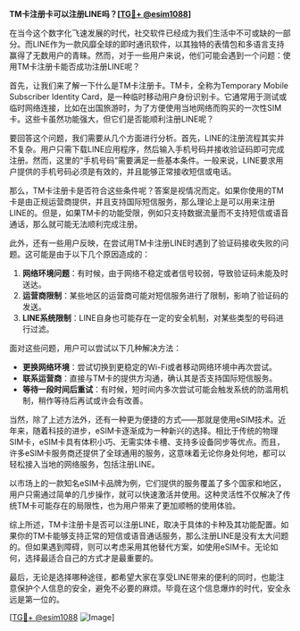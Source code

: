 **TM卡注册卡可以注册LINE吗？[[TG💪+ @esim1088](https://t.me/s/esim1088)]**

在当今这个数字化飞速发展的时代，社交软件已经成为我们生活中不可或缺的一部分。而LINE作为一款风靡全球的即时通讯软件，以其独特的表情包和多语言支持赢得了无数用户的青睐。然而，对于一些用户来说，他们可能会遇到一个问题：使用TM卡注册卡能否成功注册LINE呢？

首先，让我们来了解一下什么是TM卡注册卡。TM卡，全称为Temporary Mobile Subscriber Identity Card，是一种临时移动用户身份识别卡。它通常用于测试或临时网络连接，比如在出国旅游时，为了方便使用当地网络而购买的一次性SIM卡。这些卡虽然功能强大，但它们是否能顺利注册LINE呢？

要回答这个问题，我们需要从几个方面进行分析。首先，LINE的注册流程其实并不复杂。用户只需下载LINE应用程序，然后输入手机号码并接收验证码即可完成注册。然而，这里的“手机号码”需要满足一些基本条件。一般来说，LINE要求用户提供的手机号码必须是有效的，并且能够正常接收短信或电话。

那么，TM卡注册卡是否符合这些条件呢？答案是视情况而定。如果你使用的TM卡是由正规运营商提供，并且支持国际短信服务，那么理论上是可以用来注册LINE的。但是，如果TM卡的功能受限，例如只支持数据流量而不支持短信或语音通话，那么就可能无法顺利完成注册。

此外，还有一些用户反映，在尝试用TM卡注册LINE时遇到了验证码接收失败的问题。这可能是由于以下几个原因造成的：

1. **网络环境问题**：有时候，由于网络不稳定或者信号较弱，导致验证码未能及时送达。
2. **运营商限制**：某些地区的运营商可能对短信服务进行了限制，影响了验证码的发送。
3. **LINE系统限制**：LINE自身也可能存在一定的安全机制，对某些类型的号码进行过滤。

面对这些问题，用户可以尝试以下几种解决方法：

- **更换网络环境**：尝试切换到更稳定的Wi-Fi或者移动网络环境中再次尝试。
- **联系运营商**：直接与TM卡的提供方沟通，确认其是否支持国际短信服务。
- **等待一段时间后重试**：有时候，短时间内多次尝试可能会触发系统的防滥用机制，稍作等待后再试或许会有改善。

当然，除了上述方法外，还有一种更为便捷的方式——那就是使用eSIM技术。近年来，随着科技的进步，eSIM卡逐渐成为一种新兴的选择。相比于传统的物理SIM卡，eSIM卡具有体积小巧、无需实体卡槽、支持多设备同步等优点。而且，许多eSIM卡服务商还提供了全球通用的服务，这意味着无论你身处何地，都可以轻松接入当地的网络服务，包括注册LINE。

以市场上的一款知名eSIM卡品牌为例，它们提供的服务覆盖了多个国家和地区，用户只需通过简单的几步操作，就可以快速激活并使用。这种灵活性不仅解决了传统TM卡可能存在的局限性，也为用户带来了更加顺畅的使用体验。

综上所述，TM卡注册卡是否可以注册LINE，取决于具体的卡种及其功能配置。如果你的TM卡能够支持正常的短信或语音通话服务，那么注册LINE是没有太大问题的。但如果遇到障碍，则可以考虑采用其他替代方案，如使用eSIM卡。无论如何，选择最适合自己的方式才是最重要的。

最后，无论是选择哪种途径，都希望大家在享受LINE带来的便利的同时，也能注意保护个人信息的安全，避免不必要的麻烦。毕竟在这个信息爆炸的时代，安全永远是第一位的。

[[TG💪+ @esim1088](https://t.me/s/esim1088) ![Image](https://i.postimg.cc/4NQfJmqS/Snipaste-2025-05-13-00-14-12.png)]